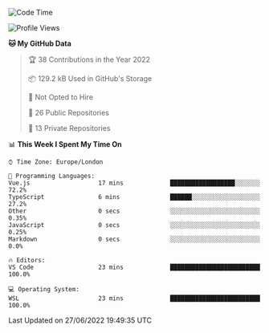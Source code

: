 <!--START_SECTION:waka-->
![Code Time](http://img.shields.io/badge/Code%20Time-219%20hrs%207%20mins-blue)

![Profile Views](http://img.shields.io/badge/Profile%20Views-0-blue)

**🐱 My GitHub Data** 

> 🏆 38 Contributions in the Year 2022
 > 
> 📦 129.2 kB Used in GitHub's Storage 
 > 
> 🚫 Not Opted to Hire
 > 
> 📜 26 Public Repositories 
 > 
> 🔑 13 Private Repositories  
 > 
📊 **This Week I Spent My Time On** 

```text
⌚︎ Time Zone: Europe/London

💬 Programming Languages: 
Vue.js                   17 mins             ██████████████████░░░░░░░   72.2% 
TypeScript               6 mins              ██████░░░░░░░░░░░░░░░░░░░   27.2% 
Other                    0 secs              ░░░░░░░░░░░░░░░░░░░░░░░░░   0.35% 
JavaScript               0 secs              ░░░░░░░░░░░░░░░░░░░░░░░░░   0.25% 
Markdown                 0 secs              ░░░░░░░░░░░░░░░░░░░░░░░░░   0.0%

🔥 Editors: 
VS Code                  23 mins             █████████████████████████   100.0%

💻 Operating System: 
WSL                      23 mins             █████████████████████████   100.0%

```


 Last Updated on 27/06/2022 19:49:35 UTC
<!--END_SECTION:waka-->